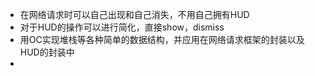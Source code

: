 

- 在网络请求时可以自己出现和自己消失，不用自己拥有HUD
- 对于HUD的操作可以进行简化，直接show，dismiss
- 用OC实现堆栈等各种简单的数据结构，并应用在网络请求框架的封装以及HUD的封装中
- ​